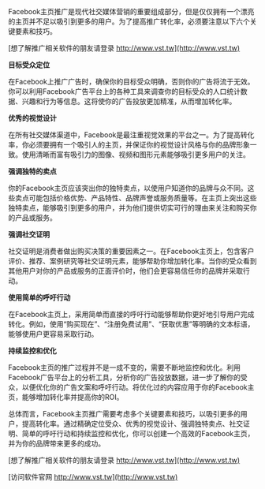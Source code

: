 Facebook主页推广是现代社交媒体营销的重要组成部分，但是仅仅拥有一个漂亮的主页并不足以吸引到更多的用户。为了提高推广转化率，必须要注意以下六个关键要素和技巧。

[想了解推广相关软件的朋友请登录 http://www.vst.tw](http://www.vst.tw)

**目标受众定位**

在Facebook上推广广告时，确保你的目标受众明确，否则你的广告将流于无效。你可以利用Facebook广告平台上的各种工具来调查你的目标受众的人口统计数据、兴趣和行为等信息。这将使你的广告投放更加精准，从而增加转化率。

**优秀的视觉设计**

在所有社交媒体渠道中，Facebook是最注重视觉效果的平台之一。为了提高转化率，你必须要拥有一个吸引人的主页，并保证你的视觉设计风格与你的品牌形象一致。使用清晰而富有吸引力的图像、视频和图形元素能够吸引更多用户的关注。

**强调独特的卖点**

你的Facebook主页应该突出你的独特卖点，以使用户知道你的品牌与众不同。这些卖点可能包括价格优势、产品特性、品牌声誉或服务质量等。在主页上突出这些独特卖点，能够吸引到更多的用户，并为他们提供切实可行的理由来关注和购买你的产品或服务。

**强调社交证明**

社交证明是消费者做出购买决策的重要因素之一。在Facebook主页上，包含客户评价、推荐、案例研究等社交证明元素，能够帮助你增加转化率。当你的受众看到其他用户对你的产品或服务的正面评价时，他们会更容易信任你的品牌并采取行动。

**使用简单的呼吁行动**

在Facebook主页上，采用简单而直接的呼吁行动能够帮助你更好地引导用户完成转化。例如，使用“购买现在”、“注册免费试用”、“获取优惠”等明确的文本标语，能够使用户更容易采取行动。

**持续监控和优化**

Facebook主页的推广过程并不是一成不变的，需要不断地监控和优化。利用Facebook广告平台上的分析工具，分析你的广告投放数据，进一步了解你的受众，以便优化你的广告文案和呼吁行动。将优化过的内容应用于你的Facebook主页，能够增加转化率并提高你的ROI。

总体而言，Facebook主页推广需要考虑多个关键要素和技巧，以吸引更多的用户，提高转化率。通过精确定位受众、优秀的视觉设计、强调独特卖点、社交证明、简单的呼吁行动和持续监控和优化，你可以创建一个高效的Facebook主页，并为你的品牌带来更多的成功。

[想了解推广相关软件的朋友请登录 http://www.vst.tw](http://www.vst.tw)


[访问软件官网 http://www.vst.tw](http://www.vst.tw)
